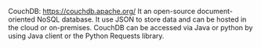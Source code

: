 CouchDB: https://couchdb.apache.org/
It an open-source document-oriented NoSQL database. It use JSON to store data and can be hosted
in the cloud or on-premises. CouchDB can be accessed via Java or python by using Java client
or the Python Requests library.
